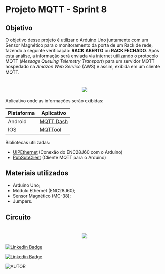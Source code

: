 # Projeto MQTT - Sprint 8

## Objetivo
O objetivo desse projeto é utilizar o Arduino Uno juntamente com um Sensor Magnético para o monitoramento da porta de um Rack de rede, fazendo a seguinte verificação: **RACK ABERTO** ou **RACK FECHADO**. Após esta análise, a informação será enviada via internet utilizando o protocolo MQTT (_Message Queuing Telemetry Transport_) para um servidor MQTT hospedado na _Amazon Web Service_ (AWS) e assim, exibida em um cliente MQTT.

<h1>
    <h1 align="center">
    <img src="https://i.ibb.co/yhcL9y8/img1.png">
</h1>

Aplicativo onde as informações serão exibidas:

Plataforma | Aplicativo
--- | ---------
Android | [MQTT Dash](https://play.google.com/store/apps/details?id=net.routix.mqttdash&hl=pt_BR&gl=US)
IOS | [MQTTool](https://apps.apple.com/us/app/mqttool/id1085976398)

Bibliotecas utilizadas:
- [UIPEthernet](https://github.com/UIPEthernet/UIPEthernet) (Conexão do ENC28J60 com o Arduino)
- [PubSubClient](https://github.com/knolleary/pubsubclient) (Cliente MQTT para o Arduino)

## Materiais utilizados

* Arduino Uno;
* Módulo Ethernet (ENC28J60);
* Sensor Magnético (MC-38);
* Jumpers.

## Circuito
  
<h1>
    <h1 align="center">
    <img src="https://i.ibb.co/7RrjXhk/img2.png">
</h1>

[![Linkedin Badge](https://img.shields.io/badge/Gmail-D14836?style=for-the-badge&logo=gmail&logoColor=white&link=mailto:lucascabralmendes.correa@gmail.com)](mailto:lucascabralmendes.correa@gmail.com)

[![Linkedin Badge](https://img.shields.io/badge/LinkedIn-0077B5?style=for-the-badge&logo=linkedin&logoColor=white&link=https://www.linkedin.com/in/lucas-cabral-42121b206/)](https://www.linkedin.com/in/lucas-cabral-42121b206/)


![AUTOR](https://img.shields.io/badge/AUTOR-Lucas%20Cabral-important) 
